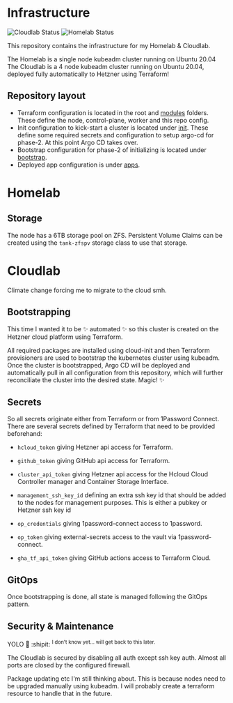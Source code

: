 # Infrastructure

![Cloudlab Status](https://argocd.wesley.io/api/badge?name=argo-cd&revision=true)
![Homelab Status](https://argocd.wesley.io/api/badge?name=argo-cd&revision=true)

This repository contains the infrastructure for my Homelab & Cloudlab.

The Homelab is a single node kubeadm cluster running on Ubuntu 20.04 The
Cloudlab is a 4 node kubeadm cluster running on Ubuntu 20.04, deployed fully
automatically to Hetzner using Terraform!

## Repository layout

-   Terraform configuration is located in the root and [modules](modules)
    folders. These define the node, control-plane, worker and this repo config.
-   Init configuration to kick-start a cluster is located under [init](init).
    These define some required secrets and configuration to setup argo-cd for
    phase-2. At this point Argo CD takes over.
-   Bootstrap configuration for phase-2 of initializing is located under
    [bootstrap](bootstrap).
-   Deployed app configuration is under [apps](apps).

# Homelab

## Storage

The node has a 6TB storage pool on ZFS. Persistent Volume Claims can be created
using the `tank-zfspv` storage class to use that storage.

# Cloudlab

Climate change forcing me to migrate to the cloud smh.

## Bootstrapping

This time I wanted it to be :sparkles: automated :sparkles: so this cluster is
created on the Hetzner cloud platform using Terraform.

All required packages are installed using cloud-init and then Terraform
provisioners are used to bootstrap the kubernetes cluster using kubeadm. Once
the cluster is bootstrapped, Argo CD will be deployed and automatically pull in
all configuration from this repository, which will further reconciliate the
cluster into the desired state. Magic! :sparkles:

## Secrets

So all secrets originate either from Terraform or from 1Password Connect. There
are several secrets defined by Terraform that need to be provided beforehand:

-   `hcloud_token` giving Hetzner api access for Terraform.
-   `github_token` giving GitHub api access for Terraform.

-   `cluster_api_token` giving Hetzner api access for the Hcloud Cloud
    Controller manager and Container Storage Interface.
-   `management_ssh_key_id` defining an extra ssh key id that should be added to
    the nodes for management purposes. This is either a pubkey or Hetzner ssh
    key id

-   `op_credentials` giving 1password-connect access to 1password.
-   `op_token` giving external-secrets access to the vault via
    1password-connect.

-   `gha_tf_api_token` giving GitHub actions access to Terraform Cloud.

## GitOps

Once bootstrapping is done, all state is managed following the GitOps pattern.

## Security & Maintenance

YOLO :shrug: :shipit: <sup>I don't know yet... will get back to this
later.</sup>

The Cloudlab is secured by disabling all auth except ssh key auth. Almost all
ports are closed by the configured firewall.

Package updating etc I'm still thinking about. This is because nodes need to be
upgraded manually using kubeadm. I will probably create a terraform resource to
handle that in the future.
